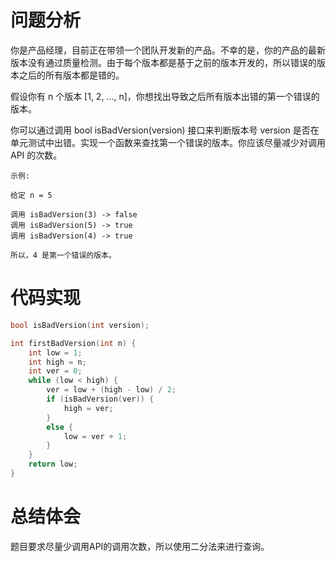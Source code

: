 # 问题分析
你是产品经理，目前正在带领一个团队开发新的产品。不幸的是，你的产品的最新版本没有通过质量检测。由于每个版本都是基于之前的版本开发的，所以错误的版本之后的所有版本都是错的。

假设你有 n 个版本 [1, 2, ..., n]，你想找出导致之后所有版本出错的第一个错误的版本。

你可以通过调用 bool isBadVersion(version) 接口来判断版本号 version 是否在单元测试中出错。实现一个函数来查找第一个错误的版本。你应该尽量减少对调用 API 的次数。

	示例:
	
	给定 n = 5
	
	调用 isBadVersion(3) -> false
	调用 isBadVersion(5) -> true
	调用 isBadVersion(4) -> true
	
	所以，4 是第一个错误的版本。 
# 代码实现
```C
bool isBadVersion(int version);

int firstBadVersion(int n) {
    int low = 1;
    int high = n;
    int ver = 0;
    while (low < high) {
        ver = low + (high - low) / 2;
        if (isBadVersion(ver)) {
            high = ver;
        } 
        else {
            low = ver + 1;
        }
    }
    return low;
}
```
# 总结体会
题目要求尽量少调用API的调用次数，所以使用二分法来进行查询。